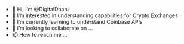 - 👋 Hi, I’m @DigitalDhani
- 👀 I’m interested in understanding capabilities for Crypto Exchanges
- 🌱 I’m currently learning to understand Coinbase APIs
- 💞️ I’m looking to collaborate on ...
- 📫 How to reach me ...

<!---
DigitalDhani/DigitalDhani is a ✨ special ✨ repository because its `README.md` (this file) appears on your GitHub profile.
You can click the Preview link to take a look at your changes.
--->
